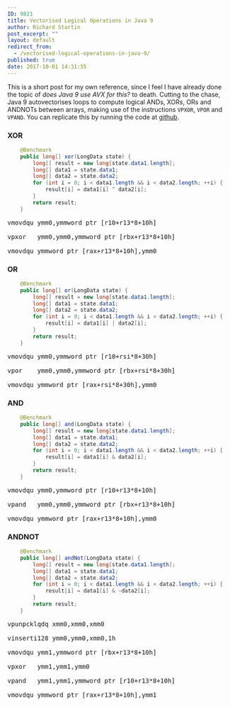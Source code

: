 ```yaml
---
ID: 9821
title: Vectorised Logical Operations in Java 9
author: Richard Startin
post_excerpt: ""
layout: default
redirect_from:
  - /vectorised-logical-operations-in-java-9/
published: true
date: 2017-10-01 14:31:55
---
```

This is a short post for my own reference, since I feel I have already done the topic of <em>does Java 9 use AVX for this?</em> to death. Cutting to the chase, Java 9 autovectorises loops to compute logical ANDs, XORs, ORs and ANDNOTs between arrays, making use of the instructions `VPXOR`, `VPOR` and `VPAND`. You can replicate this by running the code at <a href="https://github.com/richardstartin/simdbenchmarks/blob/master/src/main/java/com/openkappa/simd/logical/Logicals.java" rel="noopener" target="_blank">github</a>.

<h3>XOR</h3>

```java
    @Benchmark
    public long[] xor(LongData state) {
        long[] result = new long[state.data1.length];
        long[] data1 = state.data1;
        long[] data2 = state.data2;
        for (int i = 0; i < data1.length && i < data2.length; ++i) {
            result[i] = data1[i] ^ data2[i];
        }
        return result;
    }
```

<pre>
vmovdqu ymm0,ymmword ptr [r10+r13*8+10h]

vpxor   ymm0,ymm0,ymmword ptr [rbx+r13*8+10h]

vmovdqu ymmword ptr [rax+r13*8+10h],ymm0
</pre>

<h3>OR</h3>

```java
    @Benchmark
    public long[] or(LongData state) {
        long[] result = new long[state.data1.length];
        long[] data1 = state.data1;
        long[] data2 = state.data2;
        for (int i = 0; i < data1.length && i < data2.length; ++i) {
            result[i] = data1[i] | data2[i];
        }
        return result;
    }
```

<pre>
vmovdqu ymm0,ymmword ptr [r10+rsi*8+30h]
 
vpor    ymm0,ymm0,ymmword ptr [rbx+rsi*8+30h]

vmovdqu ymmword ptr [rax+rsi*8+30h],ymm0
</pre>

<h3>AND</h3>

```java
    @Benchmark
    public long[] and(LongData state) {
        long[] result = new long[state.data1.length];
        long[] data1 = state.data1;
        long[] data2 = state.data2;
        for (int i = 0; i < data1.length && i < data2.length; ++i) {
            result[i] = data1[i] & data2[i];
        }
        return result;
    }
```

<pre>
vmovdqu ymm0,ymmword ptr [r10+r13*8+10h]

vpand   ymm0,ymm0,ymmword ptr [rbx+r13*8+10h]

vmovdqu ymmword ptr [rax+r13*8+10h],ymm0
</pre>

<h3>ANDNOT</h3>

```java
    @Benchmark
    public long[] andNot(LongData state) {
        long[] result = new long[state.data1.length];
        long[] data1 = state.data1;
        long[] data2 = state.data2;
        for (int i = 0; i < data1.length && i < data2.length; ++i) {
            result[i] = data1[i] & ~data2[i];
        }
        return result;
    }
```

<pre>
vpunpcklqdq xmm0,xmm0,xmm0

vinserti128 ymm0,ymm0,xmm0,1h

vmovdqu ymm1,ymmword ptr [rbx+r13*8+10h]

vpxor   ymm1,ymm1,ymm0

vpand   ymm1,ymm1,ymmword ptr [r10+r13*8+10h]

vmovdqu ymmword ptr [rax+r13*8+10h],ymm1
</pre>